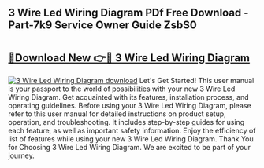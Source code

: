 ## 3 Wire Led Wiring Diagram PDf Free Download - Part-7k9 Service Owner Guide ZsbS0

# <h2><a href="http://dfku8t.blite.top/?on=3+Wire+Led+Wiring+Diagram">🔗Download New 👉🔴 3 Wire Led Wiring Diagram</a></h2>

[![3 Wire Led Wiring Diagram download](https://i.imgur.com/lujVjoI.png)](http://dfku8t.blite.top/?on=3+Wire+Led+Wiring+Diagram)
Let's Get Started! This user manual is your passport to the world of possibilities with your new 3 Wire Led Wiring Diagram. Get acquainted with its features, installation process, and operating guidelines. Before using your 3 Wire Led Wiring Diagram, please refer to this user manual for detailed instructions on product setup, operation, and troubleshooting. It includes step-by-step guides for using each feature, as well as important safety information. Enjoy the efficiency of list of features while using your new 3 Wire Led Wiring Diagram. Thank You for Choosing 3 Wire Led Wiring Diagram. We are excited to be part of your journey.
